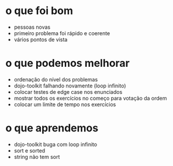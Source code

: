 # o que foi bom
* pessoas novas
* primeiro problema foi rápido e coerente
* vários pontos de vista

# o que podemos melhorar
* ordenação do nível dos problemas
* dojo-toolkit falhando novamente (loop infinito)
* colocar testes de edge case nos enunciados
* mostrar todos os exercícios no começo para votação da ordem
* colocar um limite de tempo nos exercícios

# o que aprendemos
* dojo-toolkit buga com loop infinito
* sort e sorted
* string não tem sort
